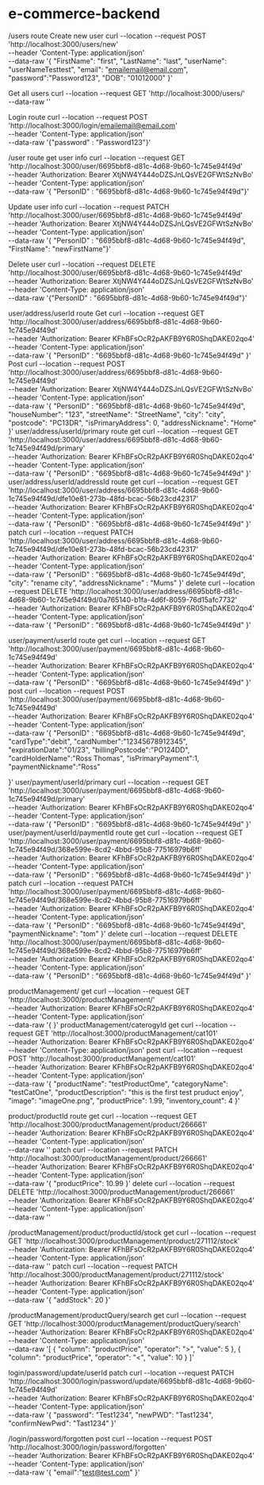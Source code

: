 # e-commerce-backend

/users route
Create new user
curl --location --request POST 'http://localhost:3000/users/new' \
--header 'Content-Type: application/json' \
--data-raw '{
"FirstName": "first",
"LastName": "last",
"userName": "userNameTesttest",
"email": "emailemail@email.com",
"password":"Password123",
"DOB": "01012000"
}'

Get all users
curl --location --request GET 'http://localhost:3000/users/' \
--data-raw ''

Login route
curl --location --request POST 'http://localhost:3000/login/emailemail@email.com' \
--header 'Content-Type: application/json' \
--data-raw '{"password" : "Password123"}'

/user route
get user info 
curl --location --request GET 'http://localhost:3000/user/6695bbf8-d81c-4d68-9b60-1c745e94f49d' \
--header 'Authorization: Bearer XtjNW4Y444oDZSJnLQsVE2GFWtSzNvBo' \
--header 'Content-Type: application/json' \
--data-raw '{ "PersonID" : "6695bbf8-d81c-4d68-9b60-1c745e94f49d"}'

Update user info
curl --location --request PATCH 'http://localhost:3000/user/6695bbf8-d81c-4d68-9b60-1c745e94f49d' \
--header 'Authorization: Bearer XtjNW4Y444oDZSJnLQsVE2GFWtSzNvBo' \
--header 'Content-Type: application/json' \
--data-raw '{
"PersonID" : "6695bbf8-d81c-4d68-9b60-1c745e94f49d",
"FirstName": "newFirstName"}'

Delete user
curl --location --request DELETE 'http://localhost:3000/user/6695bbf8-d81c-4d68-9b60-1c745e94f49d' \
--header 'Authorization: Bearer XtjNW4Y444oDZSJnLQsVE2GFWtSzNvBo' \
--header 'Content-Type: application/json' \
--data-raw '{"PersonID" : "6695bbf8-d81c-4d68-9b60-1c745e94f49d"}'

user/address/userId route
Get
curl --location --request GET 'http://localhost:3000/user/address/6695bbf8-d81c-4d68-9b60-1c745e94f49d' \
--header 'Authorization: Bearer KFhBFsOcR2pAKFB9Y6R0ShqDAKE02qo4' \
--header 'Content-Type: application/json' \
--data-raw '{
    "PersonID" : "6695bbf8-d81c-4d68-9b60-1c745e94f49d"
}'
Post
curl --location --request POST 'http://localhost:3000/user/address/6695bbf8-d81c-4d68-9b60-1c745e94f49d' \
--header 'Authorization: Bearer XtjNW4Y444oDZSJnLQsVE2GFWtSzNvBo' \
--header 'Content-Type: application/json' \
--data-raw '{
    "PersonID" : "6695bbf8-d81c-4d68-9b60-1c745e94f49d",
    "houseNumber": "123",
    "streetName": "StreetName",
    "city": "city",
    "postcode": "PC13DR",
    "isPrimaryAddress": 0,
    "addressNickname": "Home"
}'
user/address/userId/primary route
get
curl --location --request GET 'http://localhost:3000/user/address/6695bbf8-d81c-4d68-9b60-1c745e94f49d/primary' \
--header 'Authorization: Bearer KFhBFsOcR2pAKFB9Y6R0ShqDAKE02qo4' \
--header 'Content-Type: application/json' \
--data-raw '{
    "PersonID" : "6695bbf8-d81c-4d68-9b60-1c745e94f49d"
}'
user/address/userId/addressId route
get
curl --location --request GET 'http://localhost:3000/user/address/6695bbf8-d81c-4d68-9b60-1c745e94f49d/dfe10e81-273b-48fd-bcac-56b23cd42317' \
--header 'Authorization: Bearer KFhBFsOcR2pAKFB9Y6R0ShqDAKE02qo4' \
--header 'Content-Type: application/json' \
--data-raw '{
    "PersonID" : "6695bbf8-d81c-4d68-9b60-1c745e94f49d"
}'
patch
curl --location --request PATCH 'http://localhost:3000/user/address/6695bbf8-d81c-4d68-9b60-1c745e94f49d/dfe10e81-273b-48fd-bcac-56b23cd42317' \
--header 'Authorization: Bearer KFhBFsOcR2pAKFB9Y6R0ShqDAKE02qo4' \
--header 'Content-Type: application/json' \
--data-raw '{
    "PersonID" : "6695bbf8-d81c-4d68-9b60-1c745e94f49d",
    "city": "rename city",
    "addressNickname" : "Mums"
}'
delete
curl --location --request DELETE 'http://localhost:3000/user/address/6695bbf8-d81c-4d68-9b60-1c745e94f49d/0a765140-b1fa-4d6f-8059-76d15afc7732' \
--header 'Authorization: Bearer KFhBFsOcR2pAKFB9Y6R0ShqDAKE02qo4' \
--header 'Content-Type: application/json' \
--data-raw '{
    "PersonID" : "6695bbf8-d81c-4d68-9b60-1c745e94f49d"
}'

user/payment/userId route
get
curl --location --request GET 'http://localhost:3000/user/payment/6695bbf8-d81c-4d68-9b60-1c745e94f49d' \
--header 'Authorization: Bearer KFhBFsOcR2pAKFB9Y6R0ShqDAKE02qo4' \
--header 'Content-Type: application/json' \
--data-raw '{
    "PersonID" : "6695bbf8-d81c-4d68-9b60-1c745e94f49d"
}'
post
curl --location --request POST 'http://localhost:3000/user/payment/6695bbf8-d81c-4d68-9b60-1c745e94f49d' \
--header 'Authorization: Bearer KFhBFsOcR2pAKFB9Y6R0ShqDAKE02qo4' \
--header 'Content-Type: application/json' \
--data-raw '{
    "PersonID" : "6695bbf8-d81c-4d68-9b60-1c745e94f49d",
    "cardType":"debit",
    "cardNumber":"12345678912345",
    "expirationDate":"01/23",
    "billingPostcode":"PO124DD",
    "cardHolderName":"Ross Thomas",
    "isPrimaryPayment":1,
    "paymentNickname":"Ross"

}'
user/payment/userId/primary
curl --location --request GET 'http://localhost:3000/user/payment/6695bbf8-d81c-4d68-9b60-1c745e94f49d/primary' \
--header 'Authorization: Bearer KFhBFsOcR2pAKFB9Y6R0ShqDAKE02qo4' \
--header 'Content-Type: application/json' \
--data-raw '{
    "PersonID" : "6695bbf8-d81c-4d68-9b60-1c745e94f49d"
}'
user/payment/userId/paymentId route
get
curl --location --request GET 'http://localhost:3000/user/payment/6695bbf8-d81c-4d68-9b60-1c745e94f49d/368e599e-8cd2-4bbd-95b8-77516979b6ff' \
--header 'Authorization: Bearer KFhBFsOcR2pAKFB9Y6R0ShqDAKE02qo4' \
--header 'Content-Type: application/json' \
--data-raw '{
    "PersonID" : "6695bbf8-d81c-4d68-9b60-1c745e94f49d"
}'
patch
curl --location --request PATCH 'http://localhost:3000/user/payment/6695bbf8-d81c-4d68-9b60-1c745e94f49d/368e599e-8cd2-4bbd-95b8-77516979b6ff' \
--header 'Authorization: Bearer KFhBFsOcR2pAKFB9Y6R0ShqDAKE02qo4' \
--header 'Content-Type: application/json' \
--data-raw '{
    "PersonID" : "6695bbf8-d81c-4d68-9b60-1c745e94f49d",
    "paymentNickname": "tom"
}'
delete
curl --location --request DELETE 'http://localhost:3000/user/payment/6695bbf8-d81c-4d68-9b60-1c745e94f49d/368e599e-8cd2-4bbd-95b8-77516979b6ff' \
--header 'Authorization: Bearer KFhBFsOcR2pAKFB9Y6R0ShqDAKE02qo4' \
--header 'Content-Type: application/json' \
--data-raw '{
    "PersonID" : "6695bbf8-d81c-4d68-9b60-1c745e94f49d"
}'

productManagement/
get 
curl --location --request GET 'http://localhost:3000/productManagement/' \
--header 'Authorization: Bearer KFhBFsOcR2pAKFB9Y6R0ShqDAKE02qo4' \
--header 'Content-Type: application/json' \
--data-raw '{
}'
productManagement/caterogyId
get
curl --location --request GET 'http://localhost:3000/productManagement/cat101' \
--header 'Authorization: Bearer KFhBFsOcR2pAKFB9Y6R0ShqDAKE02qo4' \
--header 'Content-Type: application/json' 
post
curl --location --request POST 'http://localhost:3000/productManagement/cat101' \
--header 'Authorization: Bearer KFhBFsOcR2pAKFB9Y6R0ShqDAKE02qo4' \
--header 'Content-Type: application/json' \
--data-raw '{
    "productName": "testProductOme",
    "categoryName": "testCatOne",
    "productDescription":  "this is the first test pruduct enjoy",
    "image": "imageOne.png",
    "productPrice": 1.99,
    "inventory_count": 4
}'

product/productId route
get 
curl --location --request GET 'http://localhost:3000/productManagement/product/266661' \
--header 'Authorization: Bearer KFhBFsOcR2pAKFB9Y6R0ShqDAKE02qo4' \
--header 'Content-Type: application/json' \
--data-raw ''
patch
curl --location --request PATCH 'http://localhost:3000/productManagement/product/266661' \
--header 'Authorization: Bearer KFhBFsOcR2pAKFB9Y6R0ShqDAKE02qo4' \
--header 'Content-Type: application/json' \
--data-raw '{
    "productPrice": 10.99
}'
delete
curl --location --request DELETE 'http://localhost:3000/productManagement/product/266661' \
--header 'Authorization: Bearer KFhBFsOcR2pAKFB9Y6R0ShqDAKE02qo4' \
--header 'Content-Type: application/json' \
--data-raw ''

/productManagement/product/productId/stock
get
curl --location --request GET 'http://localhost:3000/productManagement/product/271112/stock' \
--header 'Authorization: Bearer KFhBFsOcR2pAKFB9Y6R0ShqDAKE02qo4' \
--header 'Content-Type: application/json' \
--data-raw ''
patch
curl --location --request PATCH 'http://localhost:3000/productManagement/product/271112/stock' \
--header 'Authorization: Bearer KFhBFsOcR2pAKFB9Y6R0ShqDAKE02qo4' \
--header 'Content-Type: application/json' \
--data-raw '{
"addStock": 20
}'

/productManagement/productQuery/search
get
curl --location --request GET 'http://localhost:3000/productManagement/productQuery/search' \
--header 'Authorization: Bearer KFhBFsOcR2pAKFB9Y6R0ShqDAKE02qo4' \
--header 'Content-Type: application/json' \
--data-raw '[
{
    "column": "productPrice",
    "operator": ">",
    "value": 5
},
{
    "column": "productPrice",
    "operator": "<",
    "value": 10
}
]'

login/password/update/userId
patch
curl --location --request PATCH 'http://localhost:3000/login/password/update/6695bbf8-d81c-4d68-9b60-1c745e94f49d' \
--header 'Authorization: Bearer KFhBFsOcR2pAKFB9Y6R0ShqDAKE02qo4' \
--header 'Content-Type: application/json' \
--data-raw '{
    "password": "Test1234",
    "newPWD": "Tast1234",
    "confirmNewPwd": "Tast1234"
}'

/login/password/forgotten
post
curl --location --request POST 'http://localhost:3000/login/password/forgotten' \
--header 'Authorization: Bearer KFhBFsOcR2pAKFB9Y6R0ShqDAKE02qo4' \
--header 'Content-Type: application/json' \
--data-raw '{
    "email":"test@test.com"
}'